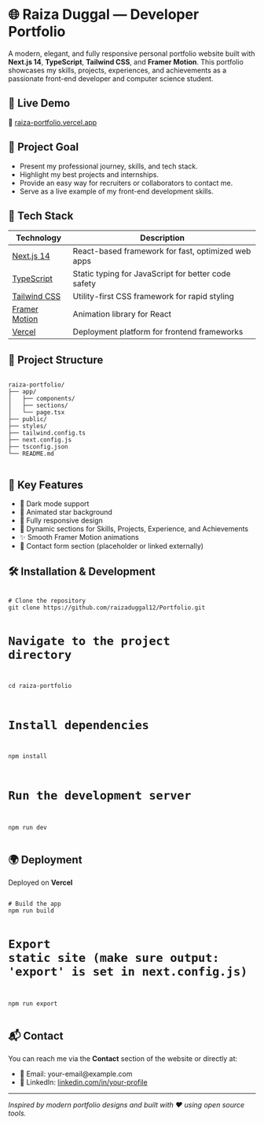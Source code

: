 

  <h1>🌐 Raiza Duggal — Developer Portfolio</h1>

  <p>
    A modern, elegant, and fully responsive personal portfolio website built with
    <strong>Next.js 14</strong>, <strong>TypeScript</strong>, <strong>Tailwind CSS</strong>,
    and <strong>Framer Motion</strong>.
    This portfolio showcases my skills, projects, experiences, and achievements as a passionate front-end developer and computer science student.
  </p>

  <h2>🚀 Live Demo</h2>
  <p>
    🔗 <a href="https://portfolio-xi-eight-74.vercel.app/" target="_blank">raiza-portfolio.vercel.app</a>
  </p>

  <h2>🎯 Project Goal</h2>
  <ul>
    <li>Present my professional journey, skills, and tech stack.</li>
    <li>Highlight my best projects and internships.</li>
    <li>Provide an easy way for recruiters or collaborators to contact me.</li>
    <li>Serve as a live example of my front-end development skills.</li>
  </ul>

  <h2>🧰 Tech Stack</h2>
  <table>
    <thead>
      <tr>
        <th>Technology</th>
        <th>Description</th>
      </tr>
    </thead>
    <tbody>
      <tr>
        <td><a href="https://nextjs.org/">Next.js 14</a></td>
        <td>React-based framework for fast, optimized web apps</td>
      </tr>
      <tr>
        <td><a href="https://www.typescriptlang.org/">TypeScript</a></td>
        <td>Static typing for JavaScript for better code safety</td>
      </tr>
      <tr>
        <td><a href="https://tailwindcss.com/">Tailwind CSS</a></td>
        <td>Utility-first CSS framework for rapid styling</td>
      </tr>
      <tr>
        <td><a href="https://www.framer.com/motion/">Framer Motion</a></td>
        <td>Animation library for React</td>
      </tr>
      <tr>
        <td><a href="https://vercel.com/">Vercel</a></td>
        <td>Deployment platform for frontend frameworks</td>
      </tr>
    </tbody>
  </table>

  <h2>📁 Project Structure</h2>
  <pre><code>
raiza-portfolio/
├── app/
│   ├── components/
│   ├── sections/
│   └── page.tsx
├── public/
├── styles/
├── tailwind.config.ts
├── next.config.js
├── tsconfig.json
└── README.md
  </code></pre>

  <h2>📸 Key Features</h2>
  <ul>
    <li>🎨 Dark mode support</li>
    <li>💫 Animated star background</li>
    <li>📱 Fully responsive design</li>
    <li>💼 Dynamic sections for Skills, Projects, Experience, and Achievements</li>
    <li>✨ Smooth Framer Motion animations</li>
    <li>📨 Contact form section (placeholder or linked externally)</li>
  </ul>

  <h2>🛠️ Installation & Development</h2>
  <pre><code>
# Clone the repository
git clone https://github.com/raizaduggal12/Portfolio.git

# Navigate to the project directory
cd raiza-portfolio

# Install dependencies
npm install

# Run the development server
npm run dev
  </code></pre>

  <h2>🌍 Deployment</h2>
  <p>Deployed on <strong>Vercel</strong></p>
  <pre><code>
# Build the app
npm run build

# Export static site (make sure output: 'export' is set in next.config.js)
npm run export
  </code></pre>

  <h2>📬 Contact</h2>
  <p>
    You can reach me via the <strong>Contact</strong> section of the website or directly at:
  </p>
  <ul>
    <li>📧 Email: your-email@example.com</li>
    <li>🔗 LinkedIn: <a href="https://www.linkedin.com/in/raiza-duggal-068740323">linkedin.com/in/your-profile</a></li>
  </ul>

  <hr />
  <p><em>Inspired by modern portfolio designs and built with ❤️ using open source tools.</em></p>

</body>
</html>
